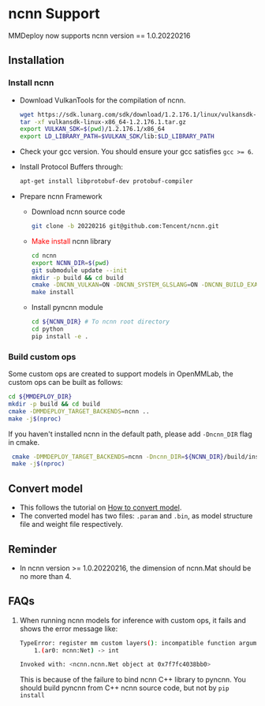 # ncnn Support

MMDeploy now supports ncnn version == 1.0.20220216

## Installation

### Install ncnn

- Download VulkanTools for the compilation of ncnn.

    ```bash
    wget https://sdk.lunarg.com/sdk/download/1.2.176.1/linux/vulkansdk-linux-x86_64-1.2.176.1.tar.gz?Human=true -O vulkansdk-linux-x86_64-1.2.176.1.tar.gz
    tar -xf vulkansdk-linux-x86_64-1.2.176.1.tar.gz
    export VULKAN_SDK=$(pwd)/1.2.176.1/x86_64
    export LD_LIBRARY_PATH=$VULKAN_SDK/lib:$LD_LIBRARY_PATH
    ```

- Check your gcc version.
You should ensure your gcc satisfies `gcc >= 6`.

- Install Protocol Buffers through:
    ```bash
    apt-get install libprotobuf-dev protobuf-compiler
    ```

- Prepare ncnn Framework

    - Download ncnn source code
        ```bash
        git clone -b 20220216 git@github.com:Tencent/ncnn.git
        ```

    - <font color=red>Make install</font> ncnn library
        ```bash
        cd ncnn
        export NCNN_DIR=$(pwd)
        git submodule update --init
        mkdir -p build && cd build
        cmake -DNCNN_VULKAN=ON -DNCNN_SYSTEM_GLSLANG=ON -DNCNN_BUILD_EXAMPLES=ON -DNCNN_PYTHON=ON -DNCNN_BUILD_TOOLS=ON -DNCNN_BUILD_BENCHMARK=ON -DNCNN_BUILD_TESTS=ON ..
        make install
        ```

    - Install pyncnn module
        ```bash
        cd ${NCNN_DIR} # To ncnn root directory
        cd python
        pip install -e .
        ```

### Build custom ops

Some custom ops are created to support models in OpenMMLab, the custom ops can be built as follows:

```bash
cd ${MMDEPLOY_DIR}
mkdir -p build && cd build
cmake -DMMDEPLOY_TARGET_BACKENDS=ncnn ..
make -j$(nproc)
```

If you haven't installed ncnn in the default path, please add `-Dncnn_DIR` flag in cmake.

```bash
 cmake -DMMDEPLOY_TARGET_BACKENDS=ncnn -Dncnn_DIR=${NCNN_DIR}/build/install/lib/cmake/ncnn ..
 make -j$(nproc)
```

## Convert model

- This follows the tutorial on [How to convert model](../02-how-to-run/convert_model.md).
- The converted model has two files: `.param` and `.bin`, as model structure file and weight file respectively.

## Reminder

- In ncnn version >= 1.0.20220216, the dimension of ncnn.Mat should be no more than 4.

## FAQs

1. When running ncnn models for inference with custom ops, it fails and shows the error message like:

    ```bash
    TypeError: register mm custom layers(): incompatible function arguments. The following argument types are supported:
        1.(ar0: ncnn:Net) -> int

    Invoked with: <ncnn.ncnn.Net object at 0x7f7fc4038bb0>
    ```

    This is because of the failure to bind ncnn C++ library to pyncnn. You should build pyncnn from C++ ncnn source code, but not by `pip install`
